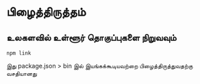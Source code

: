 # பிழைத்திருத்தம்

## உலகளவில் உள்ளூர் தொகுப்புகளை நிறுவவும்

`npm link`

இது package.json > bin இல் இயங்கக்கூடியவற்றை பிழைத்திருத்துவதற்கு வசதியானது